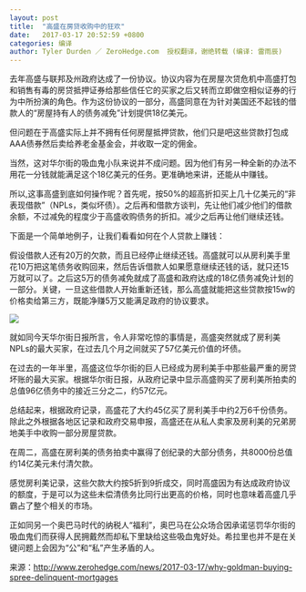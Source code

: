 ```yaml
---
layout: post
title:  "高盛在房贷收购中的狂欢"
date:   2017-03-17 20:52:59 +0800
categories: 编译
author: Tyler Durden ／ ZeroHedge.com  授权翻译，谢绝转载 (编译: 雷雨辰)
---
```


去年高盛与联邦及州政府达成了一份协议。协议内容为在房屋次贷危机中高盛打包和销售有毒的房贷抵押证券给那些信任它的买家之后又转而立即做空相似证券的行为中所扮演的角色。作为这份协议的一部分，高盛同意在为针对美国还不起钱的借款人的“房屋持有人的债务减免”计划提供18亿美元。

但问题在于高盛实际上并不拥有任何房屋抵押贷款，他们只是吧这些贷款打包成AAA债券然后卖给养老金基金会，并收取一定的佣金。

当然，这对华尔街的吸血鬼小队来说并不成问题。因为他们有另一种全新的办法不用花一分钱就能满足这个18亿美元的任务。更准确地来讲，还能从中赚钱。

所以,这事高盛到底如何操作呢？首先呢，按50%的超高折扣买上几十亿美元的“非表现借款”（NPLs，类似坏债）。之后再和借款方谈判，先让他们减少他们的借款余额，不过减免的程度少于高盛收购债务的折扣。减少之后再让他们继续还钱。

下面是一个简单地例子，让我们看看如何在个人贷款上赚钱：

假设借款人还有20万的欠款，而且已经停止继续还钱。高盛就可以从房利美手里花10万把这笔债务收购回来，然后告诉借款人如果愿意继续还钱的话，就只还15万就可以了。之后这5万的债务减免就成了高盛和政府达成的18亿债务减免计划的一部分。关键，一旦这些借款人开始重新还钱，那么高盛就能把这些贷款按15w的价格卖给第三方，既能净赚5万又能满足政府的协议要求。

<img src="http://boostss.nos-eastchina1.126.net/ava%2F2017.03.17%20-%20GS%202_0.JPG">

就如同今天华尔街日报所言，令人非常吃惊的事情是，高盛突然就成了房利美NPLs的最大买家，在过去几个月之间就买了57亿美元价值的坏债。

在过去的一年半里，高盛这位华尔街的巨人已经成为房利美手中那些最严重的房贷坏账的最大买家。根据华尔街日报，从政府记录中显示高盛购买了房利美所拍卖的总值96亿债务中的接近三分之二，约57亿元。

总结起来，根据政府记录，高盛花了大约45亿买了房利美手中约2万6千份债务。除此之外根据各地区记录和政府交易申报，高盛还在从私人卖家及房利美的兄弟房地美手中收购一部分房屋贷款。

在周二，高盛在房利美的债务拍卖中赢得了创纪录的大部分债务，共8000份总值约14亿美元未付清欠款。

感觉房利美记录，这些欠款大约按5折到9折成交，同时高盛因为有达成政府协议的额度，于是可以为这些未偿清债务比同行出更高的价格，同时也意味着高盛几乎霸占了整个相关的市场。

正如同另一个奥巴马时代的纳税人“福利”，奥巴马在公众场合因承诺惩罚华尔街的吸血鬼们而获得人民拥戴然而却私下里缺给这些吸血鬼好处。希拉里也并不是在关键问题上会因为“公”和“私”产生矛盾的人。

来源：http://www.zerohedge.com/news/2017-03-17/why-goldman-buying-spree-delinquent-mortgages
